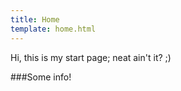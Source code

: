 ```yaml
---
title: Home
template: home.html
---
```

Hi, this is my start page; neat ain't it? ;)

###Some info!
